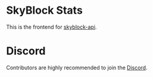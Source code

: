 # SkyBlock Stats

This is the frontend for [skyblock-api](https://github.com/skyblockstats/skyblock-api).

# Discord

Contributors are highly recommended to join the [Discord](https://discord.gg/KtscNUnh4f).

